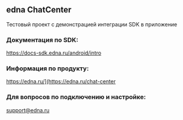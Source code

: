## edna ChatCenter

Тестовый проект с демонстрацией интеграции SDK в приложение


### Документация по SDK:
https://docs-sdk.edna.ru/android/intro

### Информация по продукту:
https://edna.ru/](https://edna.ru/chat-center

### Для вопросов по подключению и настройке: 
support@edna.ru
